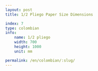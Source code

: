 ```yaml
---
layout: post
title: 1/2 Pliego Paper Size Dimensions

index: 7
type: colombian
info:
    name: 1/2 pliego
    width: 700
    height: 1000
    unit: mm

permalink: /en/colombian/:slug/
---
```



